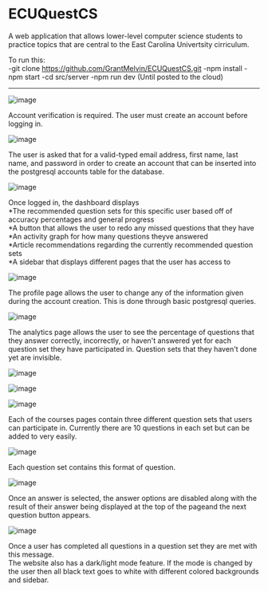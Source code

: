 # ECUQuestCS
A web application that allows lower-level computer science students to practice topics that are central to the East Carolina Univertsity cirriculum.

To run this:<br/>
-git clone https://github.com/GrantMelvin/ECUQuestCS.git
-npm install
-npm start
-cd src/server
-npm run dev
(Until posted to the cloud)

--------------------------------------------------------------------------

![image](https://user-images.githubusercontent.com/92465197/211129997-5e151c0e-2fd6-4501-b304-72130257ad05.png)

Account verification is required. The user must create an account before logging in.

![image](https://user-images.githubusercontent.com/92465197/211130013-d72c0b79-f4ad-4f60-b1a6-03f443b6a6ef.png)

The user is asked that for a valid-typed email address, first name, last name, and password in order to create an account that can be inserted into the postgresql accounts table for the database.

![image](https://user-images.githubusercontent.com/92465197/211130070-d794c6f5-7e77-4df9-a643-897ad5a68b67.png)

Once logged in, the dashboard displays<br/>
*The recommended question sets for this specific user based off of accuracy percentages and general progress<br/>
*A button that allows the user to redo any missed questions that they have<br/>
*An activity graph for how many questions theyve answered<br/>
*Article recommendations regarding the currently recommended question sets<br/>
*A sidebar that displays different pages that the user has access to<br/>

![image](https://user-images.githubusercontent.com/92465197/211130235-d2cce0e7-2230-494d-8702-97ec99f85a05.png)

The profile page allows the user to change any of the information given during the account creation. This is done through basic postgresql queries.

![image](https://user-images.githubusercontent.com/92465197/211130267-474a6ca1-ce30-479d-baea-ebd4cd8f6de8.png)

The analytics page allows the user to see the percentage of questions that they answer correctly, incorrectly, or haven't answered yet for each question set they have participated in. Question sets that they haven't done yet are invisible.

![image](https://user-images.githubusercontent.com/92465197/211130314-db81ca32-6f53-4cb2-b1f7-90a0eb03711e.png)

![image](https://user-images.githubusercontent.com/92465197/211130283-f1e0a2e1-b297-4b66-a078-887c4072254e.png)

![image](https://user-images.githubusercontent.com/92465197/211130286-592aaadb-1089-4422-b267-acbd6295e5c6.png)

Each of the courses pages contain three different question sets that users can participate in. Currently there are 10 questions in each set but can be added to very easily.

![image](https://user-images.githubusercontent.com/92465197/211130342-7bcb769e-3b2f-4047-91a9-2fb9794f3557.png)

Each question set contains this format of question. 

![image](https://user-images.githubusercontent.com/92465197/211130346-b10b24ed-4b60-4d89-89b2-a0487f3cf78e.png)

Once an answer is selected, the answer options are disabled along with the result of their answer being displayed at the top of the pageand the next question button appears.

![image](https://user-images.githubusercontent.com/92465197/211130325-9c003621-661f-4b78-9b3b-3148f03ea53b.png)

Once a user has completed all questions in a question set they are met with this message.<br/>
The website also has a dark/light mode feature. If the mode is changed by the user then all black text goes to white with different colored backgrounds and sidebar.


